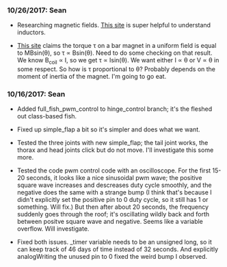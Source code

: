 ### 10/26/2017: Sean
- Researching magnetic fields. [This site](https://www.allaboutcircuits.com/textbook/direct-current/chpt-15/magnetic-fields-and-inductance/) is super helpful to understand inductors.

- [This site](http://dmr-physicsnotes.blogspot.com/2013/01/torque-on-bar-magnet-in-magnetic-field.html) claims the torque τ on a bar magnet in a uniform field is equal to MBsin(θ), so τ ∝ Bsin(θ). Need to do some checking on that result. We know B<sub>coil</sub> ∝ I, so we get τ ∝ Isin(θ). We want either I ∝ θ or V ∝ θ in some respect. So how is τ proportional to θ? Probably depends on the moment of inertia of the magnet. I'm going to go eat.

### 10/16/2017: Sean
- Added full_fish_pwm_control to hinge_control branch; it's the fleshed out class-based fish. 

- Fixed up simple_flap a bit so it's simpler and does what we want.

- Tested the three joints with new simple_flap; the tail joint works, the thorax and head joints click but do not move. I'll investigate this some more.

- Tested the code pwm control code with an oscilloscope. For the first 15-20 seconds, it looks like a nice sinusoidal pwm wave; the positive square wave increases and descreases duty cycle smoothly, and the negative does the same with a strange bump (I think that's because I didn't explicitly set the positive pin to 0 duty cycle, so it still has 1 or something. Will fix.) But then after about 20 seconds, the frequency suddenly goes through the roof; it's oscillating wildly back and forth between positve square wave and negative. Seems like a variable overflow. Will investigate.

- Fixed both issues. \_timer variable needs to be an unsigned long, so it can keep track of 46 days of time instead of 32 seconds. And explicitly analogWriting the unused pin to 0 fixed the weird bump I observed.
